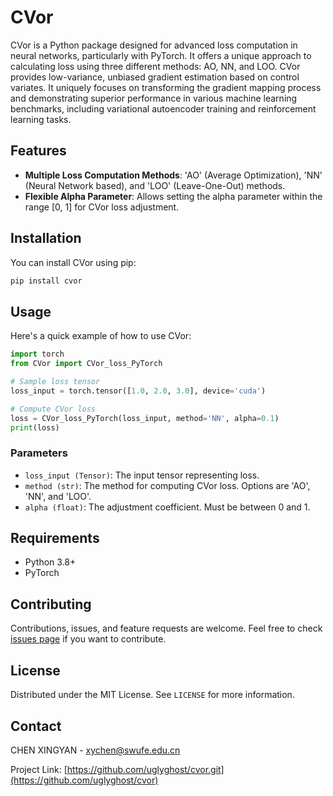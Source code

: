 # CVor

CVor is a Python package designed for advanced loss computation in neural networks, particularly with PyTorch. 
It offers a unique approach to calculating loss using three different methods: AO, NN, and LOO. 
CVor provides low-variance, unbiased gradient estimation based on control variates.
It uniquely focuses on transforming the gradient mapping process and demonstrating superior performance in various machine learning benchmarks, including variational autoencoder training and reinforcement learning tasks.

## Features

- **Multiple Loss Computation Methods**: 'AO' (Average Optimization), 'NN' (Neural Network based), and 'LOO' (Leave-One-Out) methods.
- **Flexible Alpha Parameter**: Allows setting the alpha parameter within the range [0, 1] for CVor loss adjustment.

## Installation

You can install CVor using pip:

```bash
pip install cvor
```

## Usage

Here's a quick example of how to use CVor:

```python
import torch
from CVor import CVor_loss_PyTorch

# Sample loss tensor
loss_input = torch.tensor([1.0, 2.0, 3.0], device='cuda')

# Compute CVor loss
loss = CVor_loss_PyTorch(loss_input, method='NN', alpha=0.1)
print(loss)
```

### Parameters

- `loss_input (Tensor)`: The input tensor representing loss.
- `method (str)`: The method for computing CVor loss. Options are 'AO', 'NN', and 'LOO'.
- `alpha (float)`: The adjustment coefficient. Must be between 0 and 1.

## Requirements

- Python 3.8+
- PyTorch

## Contributing

Contributions, issues, and feature requests are welcome. Feel free to check [issues page](https://github.com/yourusername/cvor/issues) if you want to contribute.

## License

Distributed under the MIT License. See `LICENSE` for more information.

## Contact

CHEN XINGYAN - xychen@swufe.edu.cn

Project Link: [https://github.com/uglyghost/cvor.git](https://github.com/uglyghost/cvor)